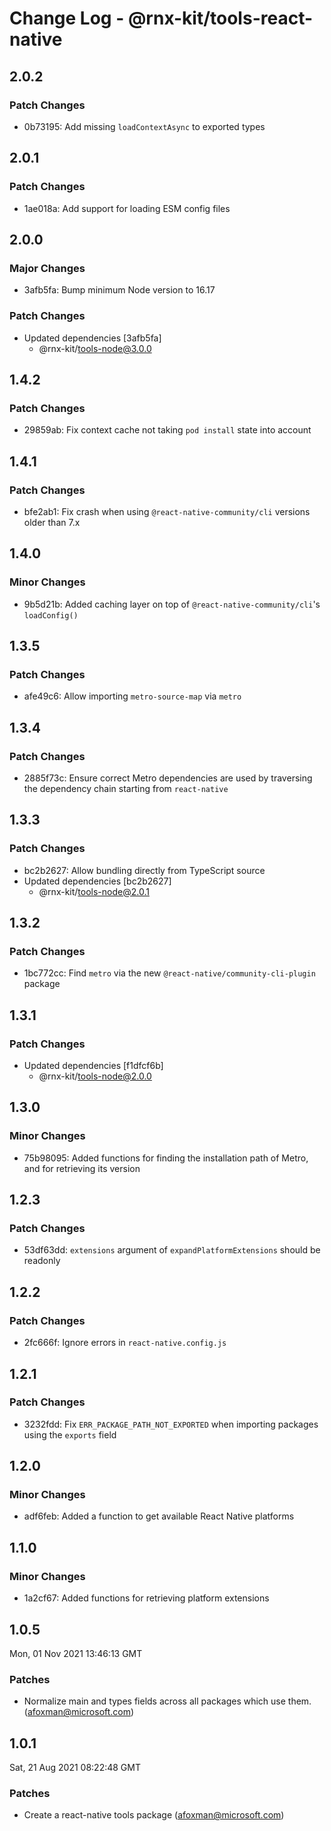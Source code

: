 # Change Log - @rnx-kit/tools-react-native

## 2.0.2

### Patch Changes

- 0b73195: Add missing `loadContextAsync` to exported types

## 2.0.1

### Patch Changes

- 1ae018a: Add support for loading ESM config files

## 2.0.0

### Major Changes

- 3afb5fa: Bump minimum Node version to 16.17

### Patch Changes

- Updated dependencies [3afb5fa]
  - @rnx-kit/tools-node@3.0.0

## 1.4.2

### Patch Changes

- 29859ab: Fix context cache not taking `pod install` state into account

## 1.4.1

### Patch Changes

- bfe2ab1: Fix crash when using `@react-native-community/cli` versions older
  than 7.x

## 1.4.0

### Minor Changes

- 9b5d21b: Added caching layer on top of `@react-native-community/cli`'s
  `loadConfig()`

## 1.3.5

### Patch Changes

- afe49c6: Allow importing `metro-source-map` via `metro`

## 1.3.4

### Patch Changes

- 2885f73c: Ensure correct Metro dependencies are used by traversing the
  dependency chain starting from `react-native`

## 1.3.3

### Patch Changes

- bc2b2627: Allow bundling directly from TypeScript source
- Updated dependencies [bc2b2627]
  - @rnx-kit/tools-node@2.0.1

## 1.3.2

### Patch Changes

- 1bc772cc: Find `metro` via the new `@react-native/community-cli-plugin`
  package

## 1.3.1

### Patch Changes

- Updated dependencies [f1dfcf6b]
  - @rnx-kit/tools-node@2.0.0

## 1.3.0

### Minor Changes

- 75b98095: Added functions for finding the installation path of Metro, and for
  retrieving its version

## 1.2.3

### Patch Changes

- 53df63dd: `extensions` argument of `expandPlatformExtensions` should be
  readonly

## 1.2.2

### Patch Changes

- 2fc666f: Ignore errors in `react-native.config.js`

## 1.2.1

### Patch Changes

- 3232fdd: Fix `ERR_PACKAGE_PATH_NOT_EXPORTED` when importing packages using the
  `exports` field

## 1.2.0

### Minor Changes

- adf6feb: Added a function to get available React Native platforms

## 1.1.0

### Minor Changes

- 1a2cf67: Added functions for retrieving platform extensions

## 1.0.5

Mon, 01 Nov 2021 13:46:13 GMT

### Patches

- Normalize main and types fields across all packages which use them.
  (afoxman@microsoft.com)

## 1.0.1

Sat, 21 Aug 2021 08:22:48 GMT

### Patches

- Create a react-native tools package (afoxman@microsoft.com)
